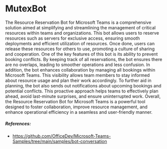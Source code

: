 # MutexBot

The Resource Reservation Bot for Microsoft Teams is a comprehensive solution aimed at simplifying and streamlining the management of critical resources within teams and organizations. This bot allows users to reserve resources such as servers for exclusive access, ensuring smooth deployments and efficient utilization of resources. Once done, users can release these resources for others to use, promoting a culture of sharing and cooperation.
One of the key features of this bot is its ability to prevent booking conflicts. By keeping track of all reservations, the bot ensures there are no overlaps, leading to smoother operations and less confusion.
In addition, the bot enhances collaboration by managing all bookings within Microsoft Teams. This visibility allows team members to stay informed about resource usage and plan their work accordingly.
To further aid in planning, the bot also sends out notifications about upcoming bookings and potential conflicts. This proactive approach helps teams to effectively plan ahead, avoid last-minute surprises, and ensure uninterrupted work.
Overall, the Resource Reservation Bot for Microsoft Teams is a powerful tool designed to foster collaboration, improve resource management, and enhance operational efficiency in a seamless and user-friendly manner.

##### References:
- https://github.com/OfficeDev/Microsoft-Teams-Samples/tree/main/samples/bot-conversation
